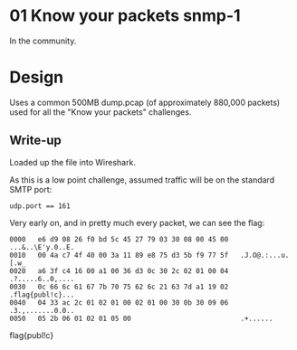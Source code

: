 # 01 Know your packets snmp-1

In the community.

# Design

Uses a common 500MB dump.pcap (of approximately 880,000 packets) used for all
the "Know your packets" challenges.

## Write-up
Loaded up the file into Wireshark.

As this is a low point challenge, assumed traffic will be on the standard SMTP port:

```
udp.port == 161
```

Very early on, and in pretty much every packet, we can see the flag:

```
0000   e6 d9 08 26 f0 bd 5c 45 27 79 03 30 08 00 45 00   ...&..\E'y.0..E.
0010   00 4a c7 4f 40 00 3a 11 89 e8 75 d3 5b f9 77 5f   .J.O@.:...u.[.w_
0020   a6 3f c4 16 00 a1 00 36 d3 0c 30 2c 02 01 00 04   .?.....6..0,....
0030   0c 66 6c 61 67 7b 70 75 62 6c 21 63 7d a1 19 02   .flag{publ!c}...
0040   04 33 ac 2c 01 02 01 00 02 01 00 30 0b 30 09 06   .3.,.......0.0..
0050   05 2b 06 01 02 01 05 00                           .+......
```

flag{publ!c}
